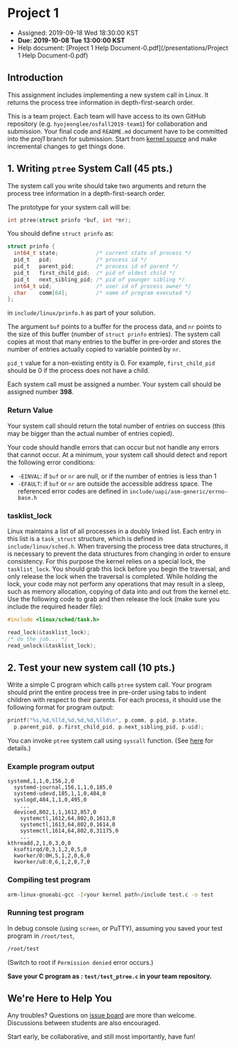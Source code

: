# Project 1

* Assigned: 2019-09-18 Wed 18:30:00 KST
* **Due: 2019-10-08 Tue 13:00:00 KST**
* Help document: [Project 1 Help Document-0.pdf](/presentations/Project 1 Help Document-0.pdf)

## Introduction

This assignment includes implementing a new system call in Linux. It returns the process tree information in depth-first-search order.

This is a team project. Each team will have access to its own GitHub repository (e.g. `hyojeonglee/osfall2019-team1`) for collaboration and submission. Your final code and `README.md` document have to be committed into the _proj1_ branch for submission. Start from [kernel source](https://github.com/hyojeonglee/tizen-5.0-rpi3) and make incremental changes to get things done.

## 1. Writing `ptree` System Call (45 pts.)

The system call you write should take two arguments and return the process tree information in a depth-first-search order.

The prototype for your system call will be:
```c
int ptree(struct prinfo *buf, int *nr);
```

You should define `struct prinfo` as:
```c
struct prinfo {
  int64_t state;            /* current state of process */
  pid_t   pid;              /* process id */
  pid_t   parent_pid;       /* process id of parent */
  pid_t   first_child_pid;  /* pid of oldest child */
  pid_t   next_sibling_pid; /* pid of younger sibling */
  int64_t uid;              /* user id of process owner */
  char    comm[64];         /* name of program executed */
};
```
in `include/linux/prinfo.h` as part of your solution.

The argument `buf` points to a buffer for the process data, and `nr` points to the size of this buffer (number of `struct prinfo` entries). The system call copies at most that many entries to the buffer in pre-order and stores the number of entries actually copied to variable pointed by `nr`.

`pid_t` value for a non-existing entity is 0. For example, `first_child_pid` should be 0 if the process does not have a child.

Each system call must be assigned a number. Your system call should be assigned number **398**.

### Return Value

Your system call should return the total number of entries on success (this may be bigger than the actual number of entries copied).

Your code should handle errors that can occur but not handle any errors that cannot occur. At a minimum, your system call should detect and report the following error conditions:
* `-EINVAL`: if `buf` or `nr` are null, or if the number of entries is less than 1
* `-EFAULT`: if `buf` or `nr` are outside the accessible address space.
The referenced error codes are defined in `include/uapi/asm-generic/errno-base.h`

### tasklist_lock

Linux maintains a list of all processes in a doubly linked list. Each entry in this list is a `task_struct` structure, which is defined in `include/linux/sched.h`. When traversing the process tree data structures, it is necessary to prevent the data structures from changing in order to ensure consistency. For this purpose the kernel relies on a special lock, the `tasklist_lock`. You should grab this lock before you begin the traversal, and only release the lock when the traversal is completed. While holding the lock, your code may not perform any operations that may result in a sleep, such as memory allocation, copying of data into and out from the kernel etc. Use the following code to grab and then release the lock (make sure you include the required header file):

```c
#include <linux/sched/task.h>

read_lock(&tasklist_lock);
/* do the job... */
read_unlock(&tasklist_lock);
```
## 2. Test your new system call (10 pts.)

Write a simple C program which calls `ptree` system call. Your program should print the entire process tree in pre-order using tabs to indent children with respect to their parents. For each process, it should use the following format for program output:
```c
printf("%s,%d,%lld,%d,%d,%d,%lld\n", p.comm, p.pid, p.state,
  p.parent_pid, p.first_child_pid, p.next_sibling_pid, p.uid);
```

You can invoke `ptree` system call using `syscall` function. (See [here](https://linux.die.net/man/2/syscall) for details.)

### Example program output

```
systemd,1,1,0,156,2,0
  systemd-journal,156,1,1,0,185,0
  systemd-udevd,185,1,1,0,484,0
  syslogd,484,1,1,0,495,0
    ...
  deviced,802,1,1,1612,857,0
    systemctl,1612,64,802,0,1613,0
    systemctl,1613,64,802,0,1614,0
    systemctl,1614,64,802,0,31175,0
    ...
kthreadd,2,1,0,3,0,0
  ksoftirqd/0,3,1,2,0,5,0
  kworker/0:0H,5,1,2,0,6,0
  kworker/u8:0,6,1,2,0,7,0
```

### Compiling test program


```bash
arm-linux-gnueabi-gcc -I<your kernel path>/include test.c -o test
```

### Running test program

In debug console (using `screen`, or PuTTY), assuming you saved your test program in `/root/test`,

```bash
/root/test
```

(Switch to root if `Permission denied` error occurs.)

**Save your C program as : `test/test_ptree.c` in your team repository.**

## We're Here to Help You

Any troubles? Questions on [issue board](https://github.com/hyojeonglee/osfall2019/issues) are more than welcome. Discussions between students are also encouraged.

Start early, be collaborative, and still most importantly, have fun!



